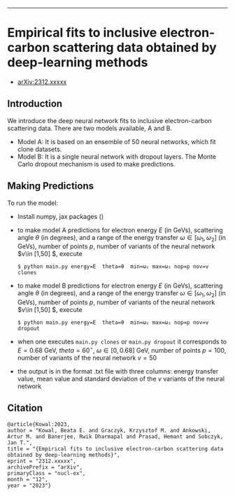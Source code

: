 -----
# Empirical fits to inclusive electron-carbon scattering data obtained by deep-learning methods

* [arXiv:2312.xxxxx](https://arxiv.org/abs/2312.xxxxx)

## Introduction

We introduce the deep neural network fits to inclusive electron-carbon scattering data. There are two models available, A and B.

* Model A:
    It is based on an ensemble of 50 neural networks, which fit clone datasets.
* Model B:
    It is a single neural network with dropout layers. The Monte Carlo dropout mechanism is used to make predictions.

## Making Predictions 

To run the model:
* Install numpy, jax packages ()
* to make model A predictions for electron energy $E$ (in GeVs), scattering angle $\theta$ (in degrees), and a range of the energy transfer $\omega \in[\omega_1,\omega_2]$  (in GeVs), number of points $p$, number of variants of the neural network $v\in [1,50] $,
    execute 
  ```
  $ python main.py energy=E  theta=θ  min=ω₁ max=ω₂ nop=p nov=v clones
  ```
* to make model B predictions for electron energy $E$ (in GeVs), scattering angle $\theta$ (in degrees), and a range of the energy transfer $\omega \in[\omega_1,\omega_2]$  (in GeVs), number of points $p$, number of variants of the neural network $v\in [1,50] $,
    execute 
  ```
  $ python main.py energy=E  theta=θ  min=ω₁ max=ω₂ nop=p nov=v dropout
  ```
* when one executes  `main.py clones` or `main.py dropout` it corresponds to $E=0.68$ GeV, $theta=60^{\circ}$, $\omega \in [0,0.68]$ GeV, number of points $p=100$, number of variants of the neural network $v=50$

* the output is in the format .txt file with three columns: energy transfer value, mean value and standard deviation of the $v$ variants of the neural network 


## Citation
    @article{Kowal:2023,
    author = "Kowal, Beata E. and Graczyk, Krzysztof M. and Ankowski, Artur M. and Banerjee, Rwik Dharmapal and Prasad, Hemant and Sobczyk, Jan T.",
    title = "{Empirical fits to inclusive electron-carbon scattering data obtained by deep-learning methods}",
    eprint = "2312.xxxxx",
    archivePrefix = "arXiv",
    primaryClass = "nucl-ex",
    month = "12",
    year = "2023"}
   
